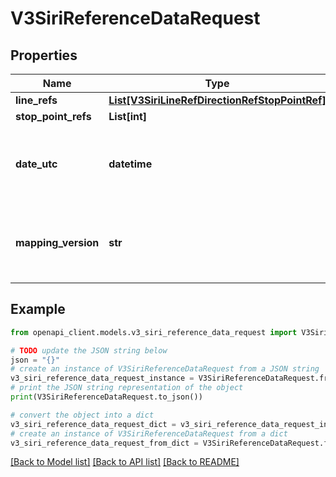 # V3SiriReferenceDataRequest


## Properties

Name | Type | Description | Notes
------------ | ------------- | ------------- | -------------
**line_refs** | [**List[V3SiriLineRefDirectionRefStopPointRef]**](V3SiriLineRefDirectionRefStopPointRef.md) |  | 
**stop_point_refs** | **List[int]** | Siri StopPointRef | [optional] 
**date_utc** | **datetime** | Filter by the date and time of the request (ISO 8601 UTC format) (default &#x3D; current date and time) | [optional] 
**mapping_version** | **str** | DIVA mapping version generated by Chronos during a Parser or RealtimeBusConfig load | 

## Example

```python
from openapi_client.models.v3_siri_reference_data_request import V3SiriReferenceDataRequest

# TODO update the JSON string below
json = "{}"
# create an instance of V3SiriReferenceDataRequest from a JSON string
v3_siri_reference_data_request_instance = V3SiriReferenceDataRequest.from_json(json)
# print the JSON string representation of the object
print(V3SiriReferenceDataRequest.to_json())

# convert the object into a dict
v3_siri_reference_data_request_dict = v3_siri_reference_data_request_instance.to_dict()
# create an instance of V3SiriReferenceDataRequest from a dict
v3_siri_reference_data_request_from_dict = V3SiriReferenceDataRequest.from_dict(v3_siri_reference_data_request_dict)
```
[[Back to Model list]](../README.md#documentation-for-models) [[Back to API list]](../README.md#documentation-for-api-endpoints) [[Back to README]](../README.md)


